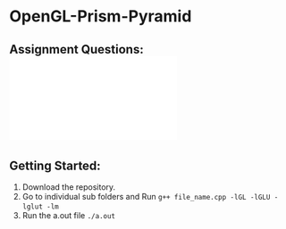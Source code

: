 # OpenGL-Prism-Pyramid

## Assignment Questions: ![Assignment](Assignment-Questions.pdf)

## Getting Started: 
1. Download the repository. 
2. Go to individual sub folders and Run `g++ file_name.cpp -lGL -lGLU -lglut -lm`
3. Run the a.out file `./a.out`